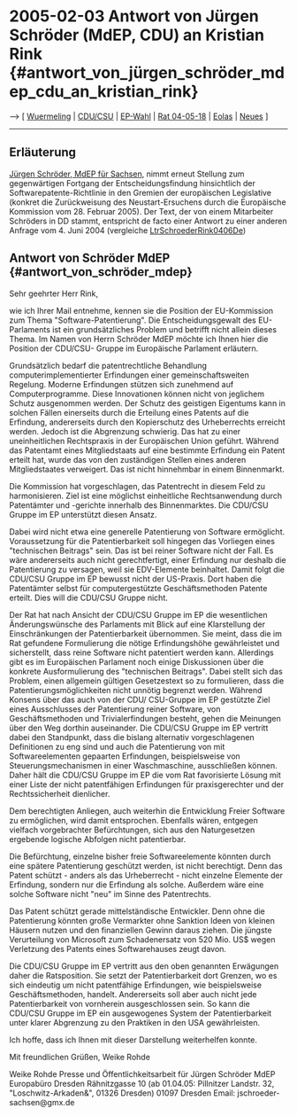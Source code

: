 # 2005-02-03 Antwort von Jürgen Schröder (MdEP, CDU) an Kristian Rink {#antwort_von_jürgen_schröder_mdep_cdu_an_kristian_rink}

\--\> \[ [ Wuermeling](SwpatjwuermelingDe "wikilink") \| [
CDU/CSU](ElectDeCducsu0405De "wikilink") \| [
EP-Wahl](ElectAct0405De "wikilink") \| [ Rat
04-05-18](Cons040518De "wikilink") \| [ Eolas](SwxaiEolasDe "wikilink")
\| [ Neues](SwpatcninoDe "wikilink") \]

------------------------------------------------------------------------

## Erläuterung

[Jürgen Schröder, MdEP für
Sachsen](http://www.juergen-schroeder.de "wikilink"), nimmt erneut
Stellung zum gegenwärtigen Fortgang der Entscheidungsfindung
hinsichtlich der Softwarepatente-Richtlinie in den Gremien der
europäischen Legislative (konkret die Zurückweisung des
Neustart-Ersuchens durch die Europäische Kommission vom 28. Februar
2005). Der Text, der von einem Mitarbeiter Schröders in DD stammt,
entspricht de facto einer Antwort zu einer anderen Anfrage vom 4. Juni
2004 (vergleiche
[LtrSchroederRink0406De](LtrSchroederRink0406De "wikilink"))

## Antwort von Schröder MdEP {#antwort_von_schröder_mdep}

Sehr geehrter Herr Rink,

wie ich Ihrer Mail entnehme, kennen sie die Position der EU-Kommission
zum Thema \"Software-Patentierung\". Die Entscheidungsgewalt des
EU-Parlaments ist ein grundsätzliches Problem und betrifft nicht allein
dieses Thema. Im Namen von Herrn Schröder MdEP möchte ich Ihnen hier die
Position der CDU/CSU- Gruppe im Europäische Parlament erläutern.

Grundsätzlich bedarf die patentrechtliche Behandlung
computerimplementierter Erfindungen einer gemeinschaftsweiten Regelung.
Moderne Erfindungen stützen sich zunehmend auf Computerprogramme. Diese
Innovationen können nicht von jeglichem Schutz ausgenommen werden. Der
Schutz des geistigen Eigentums kann in solchen Fällen einerseits durch
die Erteilung eines Patents auf die Erfindung, andererseits durch den
Kopierschutz des Urheberrechts erreicht werden. Jedoch ist die
Abgrenzung schwierig. Das hat zu einer uneinheitlichen Rechtspraxis in
der Europäischen Union geführt. Während das Patentamt eines
Mitgliedstaats auf eine bestimmte Erfindung ein Patent erteilt hat,
wurde das von den zuständigen Stellen eines anderen Mitgliedstaates
verweigert. Das ist nicht hinnehmbar in einem Binnenmarkt.

Die Kommission hat vorgeschlagen, das Patentrecht in diesem Feld zu
harmonisieren. Ziel ist eine möglichst einheitliche Rechtsanwendung
durch Patentämter und -gerichte innerhalb des Binnenmarktes. Die CDU/CSU
Gruppe im EP unterstützt diesen Ansatz.

Dabei wird nicht etwa eine generelle Patentierung von Software
ermöglicht. Voraussetzung für die Patentierbarkeit soll hingegen das
Vorliegen eines \"technischen Beitrags\" sein. Das ist bei reiner
Software nicht der Fall. Es wäre andererseits auch nicht gerechtfertigt,
einer Erfindung nur deshalb die Patentierung zu versagen, weil sie
EDV-Elemente beinhaltet. Damit folgt die CDU/CSU Gruppe im EP bewusst
nicht der US-Praxis. Dort haben die Patentämter selbst für
computergestützte Geschäftsmethoden Patente erteilt. Dies will die
CDU/CSU Gruppe nicht.

Der Rat hat nach Ansicht der CDU/CSU Gruppe im EP die wesentlichen
Änderungswünsche des Parlaments mit Blick auf eine Klarstellung der
Einschränkungen der Patentierbarkeit übernommen. Sie meint, dass die im
Rat gefundene Formulierung die nötige Erfindungshöhe gewährleistet und
sicherstellt, dass reine Software nicht patentiert werden kann.
Allerdings gibt es im Europäischen Parlament noch einige Diskussionen
über die konkrete Ausformulierung des \"technischen Beitrags\". Dabei
stellt sich das Problem, einen allgemein gültigen Gesetzestext so zu
formulieren, dass die Patentierungsmöglichkeiten nicht unnötig begrenzt
werden. Während Konsens über das auch von der CDU/ CSU-Gruppe im EP
gestützte Ziel eines Ausschlusses der Patentierung reiner Software, von
Geschäftsmethoden und Trivialerfindungen besteht, gehen die Meinungen
über den Weg dorthin auseinander. Die CDU/CSU Gruppe im EP vertritt
dabei den Standpunkt, dass die bislang alternativ vorgeschlagenen
Definitionen zu eng sind und auch die Patentierung von mit
Softwareelementen gepaarten Erfindungen, beispielsweise von
Steuerungsmechanismen in einer Waschmaschine, ausschließen können. Daher
hält die CDU/CSU Gruppe im EP die vom Rat favorisierte Lösung mit einer
Liste der nicht patentfähigen Erfindungen für praxisgerechter und der
Rechtssicherheit dienlicher.

Dem berechtigten Anliegen, auch weiterhin die Entwicklung Freier
Software zu ermöglichen, wird damit entsprochen. Ebenfalls wären,
entgegen vielfach vorgebrachter Befürchtungen, sich aus den
Naturgesetzen ergebende logische Abfolgen nicht patentierbar.

Die Befürchtung, einzelne bisher freie Softwareelemente könnten durch
eine spätere Patentierung geschützt werden, ist nicht berechtigt. Denn
das Patent schützt - anders als das Urheberrecht - nicht einzelne
Elemente der Erfindung, sondern nur die Erfindung als solche. Außerdem
wäre eine solche Software nicht \"neu\" im Sinne des Patentrechts.

Das Patent schützt gerade mittelständische Entwickler. Denn ohne die
Patentierung könnten große Vermarkter ohne Sanktion Ideen von kleinen
Häusern nutzen und den finanziellen Gewinn daraus ziehen. Die jüngste
Verurteilung von Microsoft zum Schadenersatz von 520 Mio. US\$ wegen
Verletzung des Patents eines Softwarehauses zeugt davon.

Die CDU/CSU Gruppe im EP vertritt aus den oben genannten Erwägungen
daher die Ratsposition. Sie setzt der Patentierbarkeit dort Grenzen, wo
es sich eindeutig um nicht patentfähige Erfindungen, wie beispielsweise
Geschäftsmethoden, handelt. Andererseits soll aber auch nicht jede
Patentierbarkeit von vornherein ausgeschlossen sein. So kann die CDU/CSU
Gruppe im EP ein ausgewogenes System der Patentierbarkeit unter klarer
Abgrenzung zu den Praktiken in den USA gewährleisten.

Ich hoffe, dass ich Ihnen mit dieser Darstellung weiterhelfen konnte.

Mit freundlichen Grüßen, Weike Rohde

Weike Rohde Presse und Öffentlichkeitsarbeit für Jürgen Schröder MdEP
Europabüro Dresden Rähnitzgasse 10 (ab 01.04.05: Pillnitzer Landstr. 32,
\"Loschwitz-Arkaden&\", 01326 Dresden) 01097 Dresden Email:
jschroeder-sachsen\@gmx.de

